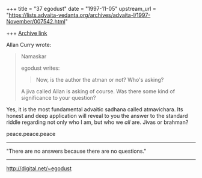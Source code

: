 +++
title = "37 egodust"
date = "1997-11-05"
upstream_url = "https://lists.advaita-vedanta.org/archives/advaita-l/1997-November/007542.html"

+++
[Archive link](https://lists.advaita-vedanta.org/archives/advaita-l/1997-November/007542.html)

Allan Curry wrote:
> Namaskar
>
> egodust writes:
>
> >
> >Now, is the author the atman or not?  Who's asking?
> >
>
> A jiva called Allan is asking of course. Was there some
> kind of significance to your question?
>

Yes, it is the most fundamental advaitic sadhana called
atmavichara.  Its honest and deep application will reveal
to you the answer to the standard riddle regarding not
only who I am, but who we *all* are.  Jivas or brahman?

peace.peace.peace

_______________________

"There are no answers
       because
there are no questions."
_______________________

http://digital.net/~egodust

